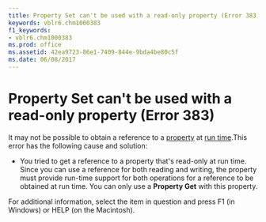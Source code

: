 ```yaml
---
title: Property Set can't be used with a read-only property (Error 383)
keywords: vblr6.chm1000383
f1_keywords:
- vblr6.chm1000383
ms.prod: office
ms.assetid: 42ea9723-86e1-7409-844e-9bda4be80c5f
ms.date: 06/08/2017
---
```



# Property Set can't be used with a read-only property (Error 383)

It may not be possible to obtain a reference to a [property](../../Glossary/vbe-glossary.md#property) at [run time](../../Glossary/vbe-glossary.md#run-time).This error has the following cause and solution:



- You tried to get a reference to a property that's read-only at run time. Since you can use a reference for both reading and writing, the property must provide run-time support for both operations for a reference to be obtained at run time. You can only use a  **Property Get** with this property.
    

For additional information, select the item in question and press F1 (in Windows) or HELP (on the Macintosh).

